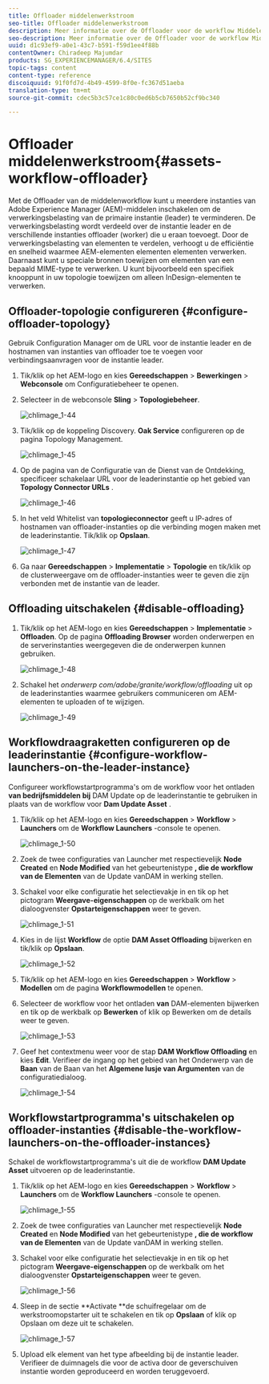 ```yaml
---
title: Offloader middelenwerkstroom
seo-title: Offloader middelenwerkstroom
description: Meer informatie over de Offloader voor de workflow Middelen.
seo-description: Meer informatie over de Offloader voor de workflow Middelen.
uuid: d1c93ef9-a0e1-43c7-b591-f59d1ee4f88b
contentOwner: Chiradeep Majumdar
products: SG_EXPERIENCEMANAGER/6.4/SITES
topic-tags: content
content-type: reference
discoiquuid: 91f0fd7d-4b49-4599-8f0e-fc367d51aeba
translation-type: tm+mt
source-git-commit: cdec5b3c57ce1c80c0ed6b5cb7650b52cf9bc340

---
```



# Offloader middelenwerkstroom{#assets-workflow-offloader}

Met de Offloader van de middelenworkflow kunt u meerdere instanties van Adobe Experience Manager (AEM)-middelen inschakelen om de verwerkingsbelasting van de primaire instantie (leader) te verminderen. De verwerkingsbelasting wordt verdeeld over de instantie leader en de verschillende instanties offloader (worker) die u eraan toevoegt. Door de verwerkingsbelasting van elementen te verdelen, verhoogt u de efficiëntie en snelheid waarmee AEM-elementen elementen elementen verwerken. Daarnaast kunt u speciale bronnen toewijzen om elementen van een bepaald MIME-type te verwerken. U kunt bijvoorbeeld een specifiek knooppunt in uw topologie toewijzen om alleen InDesign-elementen te verwerken.

## Offloader-topologie configureren {#configure-offloader-topology}

Gebruik Configuration Manager om de URL voor de instantie leader en de hostnamen van instanties van offloader toe te voegen voor verbindingsaanvragen voor de instantie leader.

1. Tik/klik op het AEM-logo en kies **Gereedschappen** > **Bewerkingen** > **Webconsole** om Configuratiebeheer te openen.
1. Selecteer in de webconsole **Sling** > **Topologiebeheer**.

   ![chlimage_1-44](assets/chlimage_1-44.png)

1. Tik/klik op de koppeling Discovery. **Oak Service** configureren op de pagina Topology Management.

   ![chlimage_1-45](assets/chlimage_1-45.png)

1. Op de pagina van de Configuratie van de Dienst van de Ontdekking, specificeer schakelaar URL voor de leaderinstantie op het gebied van **Topology Connector URLs** .

   ![chlimage_1-46](assets/chlimage_1-46.png)

1. In het veld Whitelist van **topologieconnector** geeft u IP-adres of hostnamen van offloader-instanties op die verbinding mogen maken met de leaderinstantie. Tik/klik op **Opslaan**.

   ![chlimage_1-47](assets/chlimage_1-47.png)

1. Ga naar **Gereedschappen** > **Implementatie** > **Topologie** en tik/klik op de clusterweergave om de offloader-instanties weer te geven die zijn verbonden met de instantie van de leader.

## Offloading uitschakelen {#disable-offloading}

1. Tik/klik op het AEM-logo en kies **Gereedschappen** > **Implementatie** > **Offloaden**. Op de pagina **Offloading Browser** worden onderwerpen en de serverinstanties weergegeven die de onderwerpen kunnen gebruiken.

   ![chlimage_1-48](assets/chlimage_1-48.png)

1. Schakel het *onderwerp com/adobe/granite/workflow/offloading* uit op de leaderinstanties waarmee gebruikers communiceren om AEM-elementen te uploaden of te wijzigen.

   ![chlimage_1-49](assets/chlimage_1-49.png)

## Workflowdraagraketten configureren op de leaderinstantie {#configure-workflow-launchers-on-the-leader-instance}

Configureer workflowstartprogramma&#39;s om de workflow voor het ontladen **van bedrijfsmiddelen bij** DAM Update op de leaderinstantie te gebruiken in plaats van de workflow voor **Dam Update Asset** .

1. Tik/klik op het AEM-logo en kies **Gereedschappen** > **Workflow** > **Launchers** om de **Workflow Launchers** -console te openen.

   ![chlimage_1-50](assets/chlimage_1-50.png)

1. Zoek de twee configuraties van Launcher met respectievelijk **Node Created** en **Node Modified** van het gebeurtenistype **, die de workflow van de Elementen** van de Update vanDAM in werking stellen.
1. Schakel voor elke configuratie het selectievakje in en tik op het pictogram **Weergave-eigenschappen** op de werkbalk om het dialoogvenster **Opstarteigenschappen** weer te geven.

   ![chlimage_1-51](assets/chlimage_1-51.png)

1. Kies in de lijst **Workflow** de optie **DAM Asset Offloading** bijwerken en tik/klik op **Opslaan**.

   ![chlimage_1-52](assets/chlimage_1-52.png)

1. Tik/klik op het AEM-logo en kies **Gereedschappen** > **Workflow** > **Modellen** om de pagina **Workflowmodellen** te openen.
1. Selecteer de workflow voor het ontladen **van** DAM-elementen bijwerken en tik op de werkbalk op **Bewerken** of klik op Bewerken om de details weer te geven.

   ![chlimage_1-53](assets/chlimage_1-53.png)

1. Geef het contextmenu weer voor de stap **DAM Workflow Offloading** en kies **Edit**. Verifieer de ingang op het gebied van het Onderwerp van de **Baan** van de Baan van het **Algemene lusje van Argumenten** van de configuratiedialoog.

   ![chlimage_1-54](assets/chlimage_1-54.png)

## Workflowstartprogramma&#39;s uitschakelen op offloader-instanties {#disable-the-workflow-launchers-on-the-offloader-instances}

Schakel de workflowstartprogramma&#39;s uit die de workflow **DAM Update Asset** uitvoeren op de leaderinstantie.

1. Tik/klik op het AEM-logo en kies **Gereedschappen** > **Workflow** > **Launchers** om de **Workflow Launchers** -console te openen.

   ![chlimage_1-55](assets/chlimage_1-55.png)

1. Zoek de twee configuraties van Launcher met respectievelijk **Node Created** en **Node Modified** van het gebeurtenistype **, die de workflow van de Elementen** van de Update vanDAM in werking stellen.
1. Schakel voor elke configuratie het selectievakje in en tik op het pictogram **Weergave-eigenschappen** op de werkbalk om het dialoogvenster **Opstarteigenschappen** weer te geven.

   ![chlimage_1-56](assets/chlimage_1-56.png)

1. Sleep in de sectie **Activate **de schuifregelaar om de werkstroomopstarter uit te schakelen en tik op **Opslaan** of klik op Opslaan om deze uit te schakelen.

   ![chlimage_1-57](assets/chlimage_1-57.png)

1. Upload elk element van het type afbeelding bij de instantie leader. Verifieer de duimnagels die voor de activa door de geverschuiven instantie worden geproduceerd en worden teruggevoerd.

